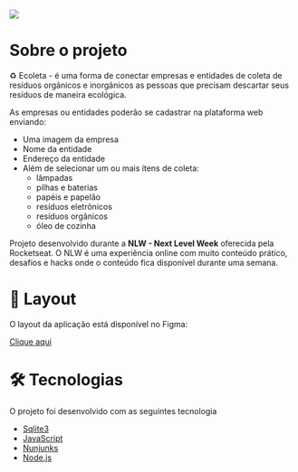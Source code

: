<h1 aling="center">
    <img src="https://ik.imagekit.io/wanderson1873/Anota__o_2020-06-02_005133_XnP_Ems-8.png">
</h1>

# Sobre o projeto
♻️ Ecoleta - é uma forma de conectar empresas e entidades de coleta de resíduos orgânicos e inorgânicos as pessoas que precisam descartar seus resíduos de maneira ecológica.

As empresas ou entidades poderão se cadastrar na plataforma web enviando:

* Uma imagem da empresa
* Nome da entidade
* Endereço da entidade
* Além de selecionar um ou mais ítens de coleta:
    * lâmpadas
    * pilhas e baterias
    * papéis e papelão
    * resíduos eletrônicos
    * resíduos orgânicos
    * óleo de cozinha

Projeto desenvolvido durante a **NLW - Next Level Week** oferecida pela Rocketseat. O NLW é uma experiência online com muito conteúdo prático, desafios e hacks onde o conteúdo fica disponível durante uma semana.

# 🎨 Layout
O layout da aplicação está disponível no Figma:

[Clique aqui](https://www.figma.com/file/1SxgOMojOB2zYT0Mdk28lB/Ecoleta?node-id=0%3A1)

# 🛠 Tecnologias

O projeto foi desenvolvido com as seguintes tecnologia

- [Sqlite3](https://www.sqlite.org/index.html)
- [JavaScript](https://developer.mozilla.org/pt-PT/docs/Web/JavaScript)
- [Nunjunks](https://mozilla.github.io/nunjucks/)
- [Node.js](https://nodejs.org/)

